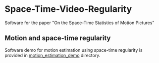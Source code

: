 # Space-Time-Video-Regularity
Software for the paper "On the Space-Time Statistics of Motion Pictures"

## Motion and space-time regularity
Software demo for motion estimation using space-time regularity is provided in [motion_estimation_demo](/motion_estimation_demo) directory.